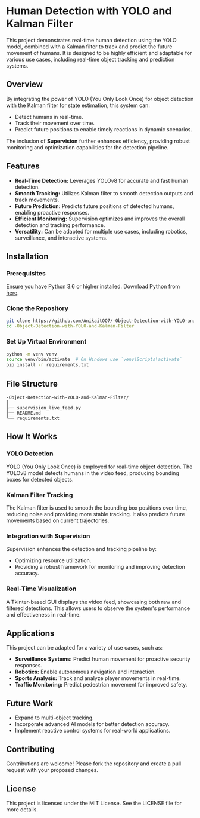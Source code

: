 # Human Detection with YOLO and Kalman Filter

This project demonstrates real-time human detection using the YOLO model, combined with a Kalman filter to track and predict the future movement of humans. It is designed to be highly efficient and adaptable for various use cases, including real-time object tracking and prediction systems.

## Overview

By integrating the power of YOLO (You Only Look Once) for object detection with the Kalman filter for state estimation, this system can:
- Detect humans in real-time.
- Track their movement over time.
- Predict future positions to enable timely reactions in dynamic scenarios.

The inclusion of **Supervision** further enhances efficiency, providing robust monitoring and optimization capabilities for the detection pipeline.

## Features

- **Real-Time Detection:** Leverages YOLOv8 for accurate and fast human detection.
- **Smooth Tracking:** Utilizes Kalman filter to smooth detection outputs and track movements.
- **Future Prediction:** Predicts future positions of detected humans, enabling proactive responses.
- **Efficient Monitoring:** Supervision optimizes and improves the overall detection and tracking performance.
- **Versatility:** Can be adapted for multiple use cases, including robotics, surveillance, and interactive systems.

## Installation

### Prerequisites

Ensure you have Python 3.6 or higher installed. Download Python from [here](https://www.python.org/downloads/).

### Clone the Repository

```bash
git clone https://github.com/AnikaitOO7/-Object-Detection-with-YOLO-and-Kalman-Filter
cd -Object-Detection-with-YOLO-and-Kalman-Filter
```

### Set Up Virtual Environment

```bash
python -m venv venv
source venv/bin/activate  # On Windows use `venv\Scripts\activate`
pip install -r requirements.txt
```

## File Structure

```plaintext
-Object-Detection-with-YOLO-and-Kalman-Filter/
│
├── supervision_live_feed.py
├── README.md
└── requirements.txt
```

## How It Works

### YOLO Detection

YOLO (You Only Look Once) is employed for real-time object detection. The YOLOv8 model detects humans in the video feed, producing bounding boxes for detected objects.

### Kalman Filter Tracking

The Kalman filter is used to smooth the bounding box positions over time, reducing noise and providing more stable tracking. It also predicts future movements based on current trajectories.

### Integration with Supervision

Supervision enhances the detection and tracking pipeline by:
- Optimizing resource utilization.
- Providing a robust framework for monitoring and improving detection accuracy.

### Real-Time Visualization

A Tkinter-based GUI displays the video feed, showcasing both raw and filtered detections. This allows users to observe the system's performance and effectiveness in real-time.

## Applications

This project can be adapted for a variety of use cases, such as:
- **Surveillance Systems:** Predict human movement for proactive security responses.
- **Robotics:** Enable autonomous navigation and interaction.
- **Sports Analysis:** Track and analyze player movements in real-time.
- **Traffic Monitoring:** Predict pedestrian movement for improved safety.

## Future Work

- Expand to multi-object tracking.
- Incorporate advanced AI models for better detection accuracy.
- Implement reactive control systems for real-world applications.

## Contributing

Contributions are welcome! Please fork the repository and create a pull request with your proposed changes.

## License

This project is licensed under the MIT License. See the LICENSE file for more details.
